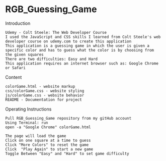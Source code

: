 # RGB_Guessing_Game

Introduction

    Udemy - Colt Steele: The Web Developer Course
    I used the JavaScript and CSS skills I learned from Colt Steele's web developer course on udemy.com to create this application
    This application is a guessing game in which the user is given a specific color and has to guess what the color is by choosing from  the given squares
    There are two difficulties: Easy and Hard
    This application requires an internet browser such as: Google Chrome or Safari

Content

    colorGame.html - website markup
    css/colorGame.css - website styling
    js/colorGame.css - website behavior
    README - Documentation for project

Operating Instructions

    Pull RGB_Guessing_Game repository from my gitHub account
    Using Terminal: run
    open -a "Google Chrome" colorGame.html

    The page will load the game
    Click on one square at a time to guess
    Click "More Colors" to reset the game
    Click  "Play Again" to start a new game
    Toggle Between "Easy" and "Hard" to set game difficulty



